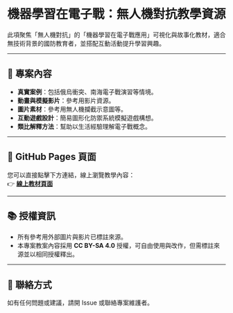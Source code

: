 # 機器學習在電子戰：無人機對抗教學資源

此項聚焦「無人機對抗」的「機器學習在電子戰應用」可視化與故事化教材，適合無技術背景的國防教育者，並搭配互動活動提升學習興趣。

---

## 📌 專案內容
- **真實案例**：包括俄烏衝突、南海電子戰演習等情境。
- **動畫與模擬影片**：參考用影片資源。
- **圖片素材**：參考用無人機攔截示意圖等。
- **互動遊戲設計**：簡易圖形化防禦系統模擬遊戲構想。
- **類比解釋方法**：幫助以生活經驗理解電子戰概念。

---

## 🚀 GitHub Pages 頁面
您可以直接點擊下方連結，線上瀏覽教學內容：  
👉 **[線上教材頁面](https://github.com/vvchung/ml_ew_uav)**

---

## 📚 授權資訊
- 所有參考用外部圖片與影片已標註來源。
- 本專案教案內容採用 **CC BY-SA 4.0** 授權，可自由使用與改作，但需標註來源並以相同授權釋出。

---

## 📧 聯絡方式
如有任何問題或建議，請開 Issue 或聯絡專案維護者。
